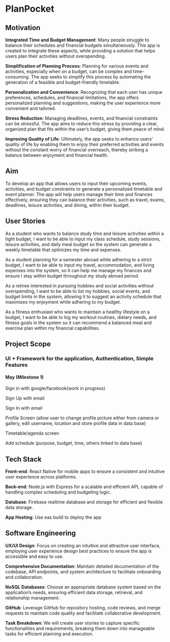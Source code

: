 <h1>PlanPocket</h1>
<h2>Motivation</h2>

**Integrated Time and Budget Management**: Many people struggle to balance their schedules and financial budgets simultaneously. This app is created to integrate these aspects, while providing a solution that helps users plan their activities without overspending.

**Simplification of Planning Process**: Planning for various events and activities, especially when on a budget, can be complex and time-consuming. The app seeks to simplify this process by automating the generation of a feasible and budget-friendly timetable.

**Personalization and Convenience**: Recognizing that each user has unique preferences, schedules, and financial limitations, the app offers personalized planning and suggestions, making the user experience more convenient and tailored.

**Stress Reduction**: Managing deadlines, events, and financial constraints can be stressful. The app aims to reduce this stress by providing a clear, organized plan that fits within the user’s budget, giving them peace of mind.

**Improving Quality of Life**: Ultimately, the app seeks to enhance users' quality of life by enabling them to enjoy their preferred activities and events without the constant worry of financial overreach, thereby striking a balance between enjoyment and financial health.

<h2>Aim</h2>

To develop an app that allows users to input their upcoming events, activities, and budget constraints to generate a personalized timetable and event planner. The app will help users manage their time and finances effectively, ensuring they can balance their activities, such as travel, exams, deadlines, leisure activities, and dining, within their budget.

<h2>User Stories</h2>

As a student who wants to balance study time and leisure activities within a tight budget, I want to be able to input my class schedule, study sessions, leisure activities, and daily meal budget so the system can generate a weekly timetable that optimizes my time and expenses. 

As a student planning for a semester abroad while adhering to a strict budget, I want to be able to input my travel, accommodation, and living expenses into the system, so it can help me manage my finances and ensure I stay within budget throughout my study abroad period.

As a retiree interested in pursuing hobbies and social activities without overspending, I want to be able to list my hobbies, social events, and budget limits in the system, allowing it to suggest an activity schedule that maximizes my enjoyment while adhering to my budget.

As a fitness enthusiast who wants to maintain a healthy lifestyle on a budget, I want to be able to log my workout routines, dietary needs, and fitness goals in the system so it can recommend a balanced meal and exercise plan within my financial capabilities.

<h2>Project Scope</h2>

<h3>UI + Framework for the application, Authentication, Simple Features</h3>
<h4>May (Milestone 1)</h4>

Sign in with google/facebook(work in progress)

Sign Up with email

Sign In with email 

Profile Screen (allow user to change profile picture either from camera or gallery, edit username, location and store profile data in data base)

Timetable/agenda screen

Add schedule (purpose, budget, time, others linked to data base)

<h2>Tech Stack</h2>

<b>Front-end</b>: React Native for mobile apps to ensure a consistent and intuitive user experience across platforms.

<b>Back-end</b>: Node.js with Express for a scalable and efficient API, capable of handling complex scheduling and budgeting logic.

<b>Database</b>: Firebase realtime database and storage for efficient and flexible data storage.

<b>App Hosting</b>: Use eas build to deploy the app

<h2>Software Engineering</h2>

<b>UX/UI Design</b>: Focus on creating an intuitive and attractive user interface, employing user experience design best practices to ensure the app is accessible and easy to use.

<b>Comprehensive Documentation</b>: Maintain detailed documentation of the codebase, API endpoints, and system architecture to facilitate onboarding and collaboration.

<b>NoSQL Databases</b>: Choose an appropriate database system based on the application’s needs, ensuring efficient data storage, retrieval, and relationship management.

<b>GitHub</b>: Leverage GitHub for repository hosting, code reviews, and merge requests to maintain code quality and facilitate collaborative development.

<b>Task Breakdown</b>: We will create user stories to capture specific functionalities and requirements, breaking them down into manageable tasks for efficient planning and execution.

